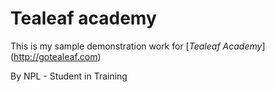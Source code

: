# Tealeaf academy

This is my sample demonstration work for
[*Tealeaf Academy*] (http://gotealeaf.com)

By NPL - Student in Training 
